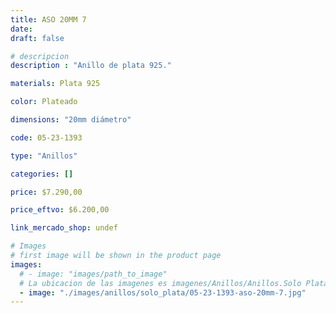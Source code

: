 ```yaml
---
title: ASO 20MM 7
date: 
draft: false

# descripcion
description : "Anillo de plata 925."

materials: Plata 925

color: Plateado

dimensions: "20mm diámetro"

code: 05-23-1393

type: "Anillos"

categories: []

price: $7.290,00

price_eftvo: $6.200,00

link_mercado_shop: undef

# Images
# first image will be shown in the product page
images:
  # - image: "images/path_to_image"
  # La ubicacion de las imagenes es imagenes/Anillos/Anillos.Solo Plata/05-23-1393-aso-20mm-7
  - image: "./images/anillos/solo_plata/05-23-1393-aso-20mm-7.jpg"
---
```

